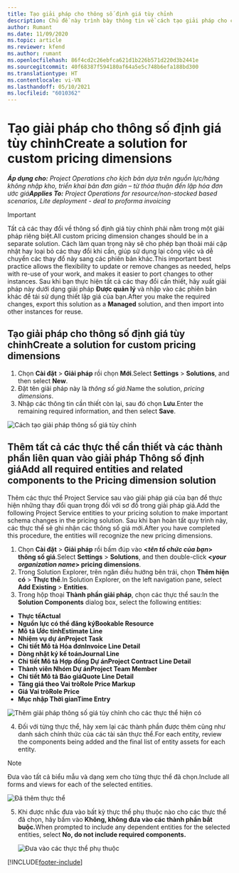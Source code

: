 ```yaml
---
title: Tạo giải pháp cho thông số định giá tùy chỉnh
description: Chủ đề này trình bày thông tin về cách tạo giải pháp cho các thông số giá cả tùy chỉnh.
author: Rumant
ms.date: 11/09/2020
ms.topic: article
ms.reviewer: kfend
ms.author: rumant
ms.openlocfilehash: 86f4cd2c26ebfca621d1b226b571d220d3b2441e
ms.sourcegitcommit: 40f68387f594180af64a5e5c748b6efa188bd300
ms.translationtype: HT
ms.contentlocale: vi-VN
ms.lasthandoff: 05/10/2021
ms.locfileid: "6010362"
---
```

# <a name="create-a-solution-for-custom-pricing-dimensions"></a><span data-ttu-id="69b43-103">Tạo giải pháp cho thông số định giá tùy chỉnh</span><span class="sxs-lookup"><span data-stu-id="69b43-103">Create a solution for custom pricing dimensions</span></span>

 <span data-ttu-id="69b43-104">_**Áp dụng cho:** Project Operations cho kịch bản dựa trên nguồn lực/hàng không nhập kho, triển khai bản đơn giản – từ thỏa thuận đến lập hóa đơn ước giá_</span><span class="sxs-lookup"><span data-stu-id="69b43-104">_**Applies To:** Project Operations for resource/non-stocked based scenarios, Lite deployment - deal to proforma invoicing_</span></span> 

>[!IMPORTANT]
><span data-ttu-id="69b43-105">Tất cả các thay đổi về thông số định giá tùy chỉnh phải nằm trong một giải pháp riêng biệt.</span><span class="sxs-lookup"><span data-stu-id="69b43-105">All custom pricing dimension changes should be in a separate solution.</span></span> <span data-ttu-id="69b43-106">Cách làm quan trọng này sẽ cho phép bạn thoải mái cập nhật hay loại bỏ các thay đổi khi cần, giúp sử dụng lại công việc và dễ chuyển các thay đổ này sang các phiên bản khác.</span><span class="sxs-lookup"><span data-stu-id="69b43-106">This important best practice allows the flexibility to update or remove changes as needed, helps with re-use of your work, and makes it easier to port changes to other instances.</span></span> <span data-ttu-id="69b43-107">Sau khi bạn thực hiện tất cả các thay đổi cần thiết, hãy xuất giải pháp này dưới dạng giải pháp **Được quản lý** và nhập vào các phiên bản khác để tái sử dụng thiết lập giá của bạn.</span><span class="sxs-lookup"><span data-stu-id="69b43-107">After you make the required changes, export this solution as a **Managed** solution, and then import into other instances for reuse.</span></span>

## <a name="create-a-solution-for-custom-pricing-dimensions"></a><span data-ttu-id="69b43-108">Tạo giải pháp cho thông số định giá tùy chỉnh</span><span class="sxs-lookup"><span data-stu-id="69b43-108">Create a solution for custom pricing dimensions</span></span>

1.  <span data-ttu-id="69b43-109">Chọn **Cài đặt** > **Giải pháp** rồi chọn **Mới**.</span><span class="sxs-lookup"><span data-stu-id="69b43-109">Select **Settings** > **Solutions**, and then select **New**.</span></span>
2.  <span data-ttu-id="69b43-110">Đặt tên giải pháp này là *<your organization name> thông số giá*.</span><span class="sxs-lookup"><span data-stu-id="69b43-110">Name the solution, *<your organization name> pricing dimensions*.</span></span>
3. <span data-ttu-id="69b43-111">Nhập các thông tin cần thiết còn lại, sau đó chọn **Lưu**.</span><span class="sxs-lookup"><span data-stu-id="69b43-111">Enter the remaining required information, and then select **Save**.</span></span>

  ![Cách tạo giải pháp thông số giá tùy chỉnh](./media/Creation-of-custom-pricing-dimension-solution.png)
 
## <a name="add-all-required-entities-and-related-components-to-the-pricing-dimension-solution"></a><span data-ttu-id="69b43-113">Thêm tất cả các thực thể cần thiết và các thành phần liên quan vào giải pháp Thông số định giá</span><span class="sxs-lookup"><span data-stu-id="69b43-113">Add all required entities and related components to the Pricing dimension solution</span></span>

<span data-ttu-id="69b43-114">Thêm các thực thể Project Service sau vào giải pháp giá của bạn để thực hiện những thay đổi quan trọng đối với sơ đồ trong giải pháp giá.</span><span class="sxs-lookup"><span data-stu-id="69b43-114">Add the following Project Service entities to your pricing solution to make important schema changes in the pricing solution.</span></span> <span data-ttu-id="69b43-115">Sau khi bạn hoàn tất quy trình này, các thực thể sẽ ghi nhận các thông số giá mới.</span><span class="sxs-lookup"><span data-stu-id="69b43-115">After you have completed this procedure, the entities will recognize the new pricing dimensions.</span></span>

1.  <span data-ttu-id="69b43-116">Chọn **Cài đặt** > **Giải pháp** rồi bấm đúp vào **<*tên tổ chức của bạn*> thông số giá**.</span><span class="sxs-lookup"><span data-stu-id="69b43-116">Select **Settings** > **Solutions**, and then double-click **<*your organization name*> pricing dimensions**.</span></span>
2.  <span data-ttu-id="69b43-117">Trong Solution Explorer, trên ngăn điều hướng bên trái, chọn **Thêm hiện có** > **Thực thể**.</span><span class="sxs-lookup"><span data-stu-id="69b43-117">In Solution Explorer, on the left navigation pane, select **Add Existing** > **Entities**.</span></span>
3.  <span data-ttu-id="69b43-118">Trong hộp thoại **Thành phần giải pháp**, chọn các thực thể sau:</span><span class="sxs-lookup"><span data-stu-id="69b43-118">In the **Solution Components** dialog box, select the following entities:</span></span>
 
   - <span data-ttu-id="69b43-119">**Thực tế**</span><span class="sxs-lookup"><span data-stu-id="69b43-119">**Actual**</span></span>
   - <span data-ttu-id="69b43-120">**Nguồn lực có thể đăng ký**</span><span class="sxs-lookup"><span data-stu-id="69b43-120">**Bookable Resource**</span></span>
   - <span data-ttu-id="69b43-121">**Mô tả Ước tính**</span><span class="sxs-lookup"><span data-stu-id="69b43-121">**Estimate Line**</span></span>
   - <span data-ttu-id="69b43-122">**Nhiệm vụ dự án**</span><span class="sxs-lookup"><span data-stu-id="69b43-122">**Project Task**</span></span>
   - <span data-ttu-id="69b43-123">**Chi tiết Mô tả Hóa đơn**</span><span class="sxs-lookup"><span data-stu-id="69b43-123">**Invoice Line Detail**</span></span>
   - <span data-ttu-id="69b43-124">**Dòng nhật ký kế toán**</span><span class="sxs-lookup"><span data-stu-id="69b43-124">**Journal Line**</span></span>
   - <span data-ttu-id="69b43-125">**Chi tiết Mô tả Hợp đồng Dự án**</span><span class="sxs-lookup"><span data-stu-id="69b43-125">**Project Contract Line Detail**</span></span>
   - <span data-ttu-id="69b43-126">**Thành viên Nhóm Dự án**</span><span class="sxs-lookup"><span data-stu-id="69b43-126">**Project Team Member**</span></span>
   - <span data-ttu-id="69b43-127">**Chi tiết Mô tả Báo giá**</span><span class="sxs-lookup"><span data-stu-id="69b43-127">**Quote Line Detail**</span></span>
   - <span data-ttu-id="69b43-128">**Tăng giá theo Vai trò**</span><span class="sxs-lookup"><span data-stu-id="69b43-128">**Role Price Markup**</span></span>
   - <span data-ttu-id="69b43-129">**Giá Vai trò**</span><span class="sxs-lookup"><span data-stu-id="69b43-129">**Role Price**</span></span>
   - <span data-ttu-id="69b43-130">**Mục nhập Thời gian**</span><span class="sxs-lookup"><span data-stu-id="69b43-130">**Time Entry**</span></span>
 
   ![Thêm giải pháp thông số giá tùy chỉnh cho các thực thể hiện có](./media/Existing-entities-to-PD-solution.png)
 
 4. <span data-ttu-id="69b43-132">Đối với từng thực thể, hãy xem lại các thành phần được thêm cũng như danh sách chính thức của các tài sản thực thể.</span><span class="sxs-lookup"><span data-stu-id="69b43-132">For each entity, review the components being added and the final list of entity assets for each entity.</span></span> 

   >[!NOTE]
   > <span data-ttu-id="69b43-133">Đưa vào tất cả biểu mẫu và dạng xem cho từng thực thể đã chọn.</span><span class="sxs-lookup"><span data-stu-id="69b43-133">Include all forms and views for each of the selected entities.</span></span>

  ![Đã thêm thực thể](./media/solution-component-selection.png)


5.  <span data-ttu-id="69b43-135">Khi được nhắc đưa vào bất kỳ thực thể phụ thuộc nào cho các thực thể đã chọn, hãy bấm vào **Không, không đưa vào các thành phần bắt buộc.**</span><span class="sxs-lookup"><span data-stu-id="69b43-135">When prompted to include any dependent entities for the selected entities, select **No, do not include required components.**</span></span>

    ![Đưa vào các thực thể phụ thuộc](./media/Do-not-include-required.png)


[!INCLUDE[footer-include](../includes/footer-banner.md)]